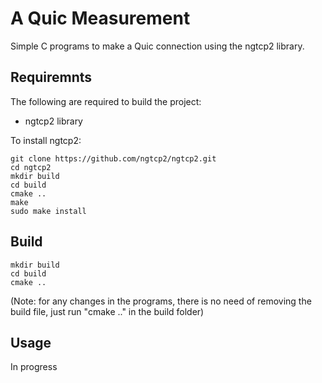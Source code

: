 # A Quic Measurement

Simple C programs to make a Quic connection using the ngtcp2 library.

## Requiremnts

The following are required to build the project:

- ngtcp2 library

To install ngtcp2:

```
git clone https://github.com/ngtcp2/ngtcp2.git
cd ngtcp2
mkdir build
cd build
cmake ..
make
sudo make install
```


## Build

```
mkdir build
cd build
cmake ..
```

(Note: for any changes in the programs, there is no need of removing the build file, just run "cmake .." in the build folder)

## Usage

In progress
